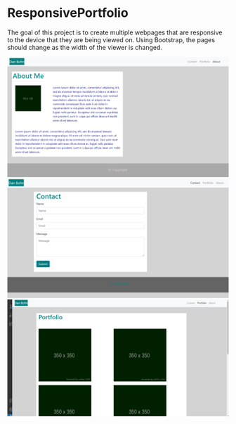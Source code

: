 # ResponsivePortfolio

The goal of this project is to create multiple webpages that are responsive to the device that they are being viewed on. Using Bootstrap, the pages should change as the width of the viewer is changed.

<img src="./assets/Screenshot (12).png">
<img src="./assets/Screenshot (11).png">
<img src="./assets/Screenshot (10).png">
